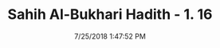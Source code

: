 ---
title        : "Sahih Al-Bukhari Hadith - 1. 16"
date         : 7/25/2018 1:47:52 PM
draft        : false
type         : "hadith"
layout       : "hadith"
BookCode     : "SHB"
VolumeNumber : "1"
HadithNumber : "16"
categories  :  ["Faith-Love for the Ansars"]
tags  :  ["Anas"]
---